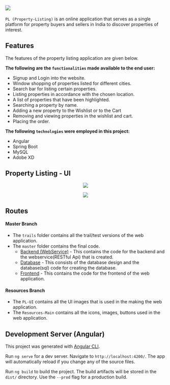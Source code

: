 ## <img src="https://raw.githubusercontent.com/parithoshpoojary/property-listing/resources/Resources%20-%20Main/Images/Logo.png">

`PL (Property-Listing)` is an online application that serves as a single platform for property buyers and sellers in India to discover properties of interest.


## Features 
The features of the property listing application are given below. 

**The following are the `functionalities` made available to the end user:**
* Signup and Login into the website.
* Window shopping of properties listed for different cities.
* Search bar for listing certain properties.
* Listing properties in accordance with the chosen location.
* A list of properties that have been highlighted. 
* Searching a property by name.
* Adding a new property to the Wishlist or to the Cart 
* Removing and viewing properties in the wishlist and cart.
* Placing the order.

**The following `technologies` were employed in this project:**
* Angular
* Spring Boot
* MySQL
* Adobe XD

## Property Listing - UI

<p align="center">
  <img src="https://raw.githubusercontent.com/parithoshpoojary/property-listing/resources/User%20Interface%20-%20Design/UI%20Desgins/GIT%20UI.png">
</p>

<p align="center">
  <img src="https://raw.githubusercontent.com/parithoshpoojary/property-listing/resources/User%20Interface%20-%20Design/UI%20Desgins/UI%20-%20Github.png">
</p>

## Routes

#### Master Branch
* The `trails` folder contains all the trail/test versions of the web application.
* The `master` folder contains the final code.
  * [Backend (WebService)](https://github.com/parithoshpoojary/property-listing/tree/master/master/back-end%20(webservice)) - This contains the code for the backend and the webservice(RESTful Api) that is created. 
  * [Database](https://github.com/parithoshpoojary/property-listing/blob/master/master/database) - This consists of the database design and the database(sql) code for creating the database.
  * [Frontend](https://github.com/parithoshpoojary/property-listing/tree/master/master/front-end) - This contains the code for the frontend of the web application.
  
#### Resources Branch
* The `PL-UI` contains all the UI images that is used in the making the web application.
* The `Resources-Main` contains all the icons, images, buttons used in the web application.


## Development Server (Angular)

This project was generated with [Angular CLI](https://github.com/angular/angular-cli).

Run `ng serve` for a dev server. Navigate to `http://localhost:4200/`. The app will automatically reload if you change any of the source files.

Run `ng build` to build the project. The build artifacts will be stored in the `dist/` directory. Use the `--prod` flag for a production build.


